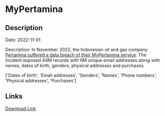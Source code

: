 # MyPertamina

## Description

Date: 2022-11-01

Description:
In November 2022, the Indonesian oil and gas company <a href="https://voi.id/en/technology/226367" target="_blank" rel="noopener">Pertamina suffered a data breach of their MyPertamina service</a>. The incident exposed 44M records with 6M unique email addresses along with names, dates of birth, genders, physical addresses and purchases.


['Dates of birth', 'Email addresses', 'Genders', 'Names', 'Phone numbers', 'Physical addresses', 'Purchases']

## Links

[Download Link](https://link-to.net/1229997/638.5373720682151/dynamic/?r=bXlwZXJ0YW1pbmEuaWQ=)
